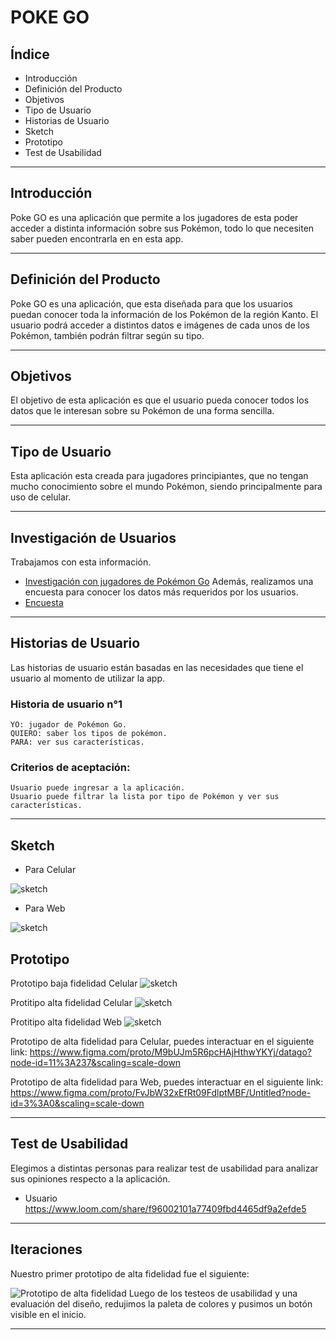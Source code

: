 # POKE GO

## Índice
 * Introducción
 * Definición del Producto
 * Objetivos
 * Tipo de Usuario
 * Historias de Usuario
 * Sketch
 * Prototipo
 * Test de Usabilidad
 

***

## Introducción

Poke GO es una aplicación que permite a los jugadores de esta poder acceder a distinta información sobre sus Pokémon, todo lo que necesiten saber pueden encontrarla en en esta app. 

***

## Definición del Producto

Poke GO es una aplicación, que esta diseñada para que los usuarios puedan conocer toda la información de los Pokémon de la región Kanto. El usuario podrá acceder a distintos datos e imágenes de cada unos de los Pokémon, también podrán filtrar según su tipo.
***

## Objetivos 

El objetivo de esta aplicación es que el usuario pueda conocer todos los datos que le interesan sobre su Pokémon de una forma sencilla.

***

## Tipo de Usuario

Esta aplicación esta creada para jugadores principiantes, que no tengan mucho conocimiento sobre el mundo Pokémon, siendo principalmente para uso de celular. 

***

## Investigación de Usuarios

Trabajamos con esta información.
  * [Investigación con jugadores de Pokémon Go](/src/data/pokemon/README.md)
Además, realizamos una encuesta para conocer los datos más requeridos por los usuarios.
 * [Encuesta](https://docs.google.com/forms/d/1A7PbRXvtuqibHezhHK4Vnfy-BH_RQx6fwVYxbT7zYq8/edit#response=ACYDBNhKXB2C3jObFocfhslCVidxrFNnmNz_dOyJWbBS)

*** 

## Historias de Usuario

Las historias de usuario están basadas en las necesidades que tiene el usuario al momento de utilizar la app. 


### Historia de usuario n°1

    YO: jugador de Pokémon Go.
    QUIERO: saber los tipos de pokémon.
    PARA: ver sus características.


  ### Criterios de aceptación:

    Usuario puede ingresar a la aplicación.
    Usuario puede filtrar la lista por tipo de Pokémon y ver sus características.
   

*** 
## Sketch 

* Para Celular

 ![ sketch](/src/img/celu.jpg)

* Para Web 

![ sketch](/src/img/web.jpg)


## Prototipo

Prototipo baja fidelidad Celular 
![ sketch](/src/img/ProtBC.PNG)

Protitipo alta fidelidad Celular
![ sketch](/src/img/ProtAC.PNG)

Protitipo alta fidelidad Web
![ sketch](/src/img/ProtACWeb.PNG)



Prototipo de alta fidelidad para Celular, puedes interactuar en el siguiente link: 
https://www.figma.com/proto/M9bUJm5R6pcHAjHthwYKYj/datago?node-id=11%3A237&scaling=scale-down

Prototipo de alta fidelidad para Web, puedes interactuar en el siguiente link: 
https://www.figma.com/proto/FvJbW32xEfRt09FdlptMBF/Untitled?node-id=3%3A0&scaling=scale-down


***

## Test de Usabilidad
 
Elegimos a distintas personas para realizar test de usabilidad para analizar sus opiniones respecto a la aplicación. 

* Usuario  
https://www.loom.com/share/f96002101a77409fbd4465df9a2efde5


***

## Iteraciones
Nuestro primer prototipo de alta fidelidad fue el siguiente:

![ Prototipo de alta fidelidad](/src/img/prototipoAFversion1.png)
Luego de los testeos de usabilidad y una evaluación del diseño, redujimos la paleta de colores y pusimos un botón visible en el inicio.

***